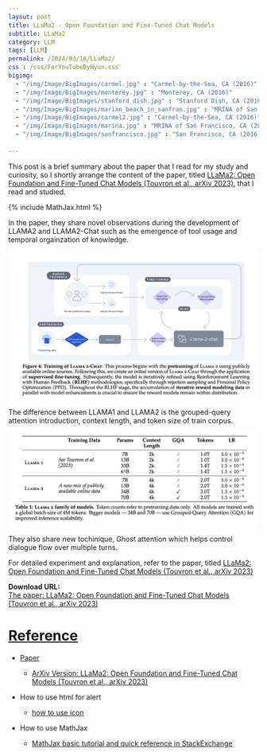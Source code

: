 ```yaml
---
layout: post
title: LLaMa2 - Open Foundation and Fine-Tuned Chat Models
subtitle: LLaMa2
category: LLM
tags: [LLM]
permalink: /2024/03/18/LLaMa2/
css : /css/ForYouTubeByHyun.css
bigimg: 
  - "/img/Image/BigImages/carmel.jpg" : "Carmel-by-the-Sea, CA (2016)"
  - "/img/Image/BigImages/monterey.jpg" : "Monterey, CA (2016)"
  - "/img/Image/BigImages/stanford_dish.jpg" : "Stanford Dish, CA (2016)"
  - "/img/Image/BigImages/marian_beach_in_sanfran.jpg" : "MRINA of San Francisco, CA (2016)"
  - "/img/Image/BigImages/carmel2.jpg" : "Carmel-by-the-Sea, CA (2016)"
  - "/img/Image/BigImages/marina.jpg" : "MRINA of San Francisco, CA (2016)"
  - "/img/Image/BigImages/sanfrancisco.jpg" : "San Francisco, CA (2016)"
  
---
```


This post is a brief summary about the paper that I read for my study and curiosity, so I shortly arrange the content of the paper, titled [LLaMa2: Open Foundation and Fine-Tuned Chat Models (Touvron et al., arXiv 2023)](https://arxiv.org/abs/2307.09288), that I read and studied. 

{% include MathJax.html %}

In the paper, they share novel observations during the development of LLAMA2 and LLAMA2-Chat such as the emergence of tool usage and temporal orgainzation of knowledge.

![Touvron et al., arXiv 2023](/img/Image/NaturalLanguageProcessing/Papers/LLM/2024-03-18-LLaMa2/LLaMa2_chat.png)


The difference between LLAMA1 and LLAMA2 is the grouped-query attention introduction, context length, and token size of train corpus. 

![Touvron et al., arXiv 2023](/img/Image/NaturalLanguageProcessing/Papers/LLM/2024-03-18-LLaMa2/LLaMa2_detail.png)


They also share new tochinique, Ghost attention which helps control dialogue flow over multiple turns.


For detailed experiment and explanation, refer to the paper, titled [LLaMa2: Open Foundation and Fine-Tuned Chat Models (Touvron et al., arXiv 2023)](https://arxiv.org/abs/2307.09288)

<div class="alert alert-success" role="alert"><i class="fa fa-paperclip fa-lg"></i> <b>Download URL: </b><br>
  <a href="https://arxiv.org/abs/2307.09288">The paper: LLaMa2: Open Foundation and Fine-Tuned Chat Models (Touvron et al., arXiv 2023)</div>

# Reference 

- Paper 
  - [ArXiv Version: LLaMa2: Open Foundation and Fine-Tuned Chat Models (Touvron et al., arXiv 2023)](https://arxiv.org/abs/2307.09288)
  
- How to use html for alert
  - [how to use icon](http://idratherbewriting.com/documentation-theme-jekyll/mydoc_icons.html)
 
- How to use MathJax 
  - [MathJax basic tutorial and quick reference in StackExchange](https://math.meta.stackexchange.com/questions/5020/mathjax-basic-tutorial-and-quick-reference)

